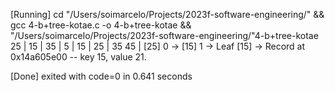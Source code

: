 [Running] cd "/Users/soimarcelo/Projects/2023f-software-engineering/" && gcc 4-b+tree-kotae.c -o 4-b+tree-kotae && "/Users/soimarcelo/Projects/2023f-software-engineering/"4-b+tree-kotae
25 | 
15 | 35 | 
5 | 15 | 25 | 35 45 | 
[25] 0 ->
[15] 1 ->
Leaf [15] ->
Record at 0x14a605e00 -- key 15, value 21.

[Done] exited with code=0 in 0.641 seconds